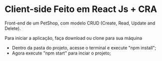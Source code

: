 # Client-side Feito em React Js + CRA

Front-end de um PetShop, com modelo CRUD (Create, Read, Update and Delete).

Para iniciar a aplicação, faça download ou clone para sua máquina

- Dentro da pasta do projeto, acesse o terminal e execute "npm install";
- Agora execute "npm start" para inciar o projeto;
